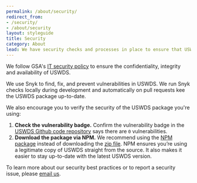 ```yaml
---
permalink: /about/security/
redirect_from:
- /security/
- /about/security
layout: styleguide
title: Security
category: About
lead: We have security checks and processes in place to ensure that USWDS is a secure system.
---
```


We follow GSA's [IT security policy](https://www.gsa.gov/directive/gsa-information-technology-%28it%29-security-policy) to ensure the confidentiality, integrity and availability of USWDS.

We use Snyk to find, fix, and prevent vulnerabilities in USWDS. We run Snyk
checks locally during development and automatically on pull requests kee the USWDS package up-to-date.

We also encourage you to verify the security of the USWDS package you're using:

1. **Check the vulnerability badge.** Confirm the vulnerability badge in the [USWDS Github code repository](https://github.com/uswds/uswds) says there are `0` vulnerabilities.
1. **Download the package via NPM.** We recommend using the [NPM package](/documentation/developers/#install-using-npm) instead of downloading the [zip file](/documentation/developers/#download).  NPM ensures you’re using a legitimate copy of USWDS straight from the source. It also makes it easier to stay
up-to-date with the latest USWDS version.

To learn more about our security best practices or to report a security issue,
please [email us](mailto:uswds@support.digitalgov.gov).
